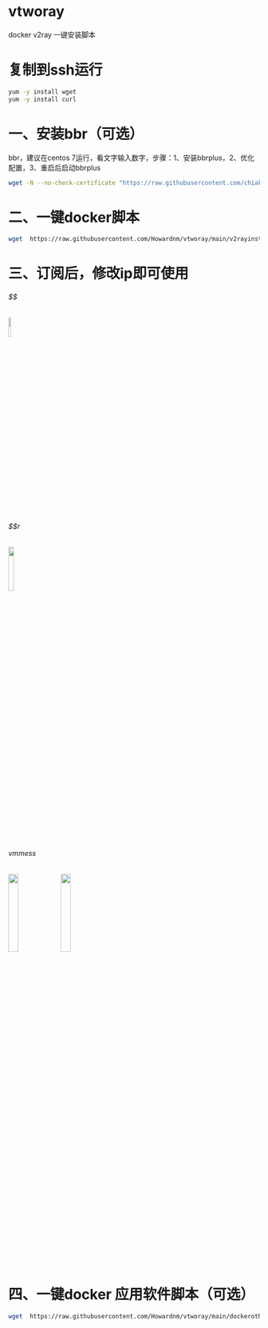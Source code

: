 # vtworay
docker v2ray 一键安装脚本

# 复制到ssh运行
```bash
yum -y install wget
yum -y install curl
```
# 一、安装bbr（可选）
bbr，建议在centos 7运行，看文字输入数字，步骤：1、安装bbrplus，2、优化配置，3、重启后启动bbrplus
```bash
wget -N --no-check-certificate "https://raw.githubusercontent.com/chiakge/Linux-NetSpeed/master/tcp.sh" && chmod +x tcp.sh && ./tcp.sh
```
# 二、一键docker脚本
```bash
wget  https://raw.githubusercontent.com/Howardnm/vtworay/main/v2rayinstall.sh && chmod +x v2rayinstall.sh && ./v2rayinstall.sh
```
# 三、订阅后，修改ip即可使用
###### $$
<img src="https://github.com/Howardnm/vtworay/raw/main/images/ss.jpg" width="10%">

###### $$r
<img src="https://github.com/Howardnm/vtworay/raw/main/images/ssr.jpg" width="15%">

###### vmmess
<img src="https://github.com/Howardnm/vtworay/raw/main/images/vmesstcp.jpg" width="20%">   <img src="https://github.com/Howardnm/vtworay/raw/main/images/vmessmkcp.jpg" width="20%">

# 四、一键docker 应用软件脚本（可选）
```bash
wget  https://raw.githubusercontent.com/Howardnm/vtworay/main/dockerotherinstall.sh && chmod +x dockerotherinstall.sh && ./dockerotherinstall.sh
```
